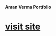 <B>Aman Verma Portfolio</b>
<a href="https://amanverma100.github.io/amanportfolio"><h1>visit site</h1></a>
